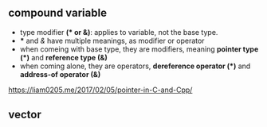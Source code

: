 ## compound variable
- type modifier **(\* or &)**: applies to variable, not the base type.
- __\*__ and _&_ have multiple meanings, as modifier or operator
- when comeing with base type, they are modifiers, meaning __pointer type (*)__ and __reference type (&)__
- when coming alone, they are operators,  __dereference operator (*)__ and __address-of operator (&)__

https://liam0205.me/2017/02/05/pointer-in-C-and-Cpp/
## vector

